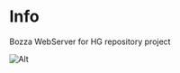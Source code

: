 # Info

Bozza 
WebServer for HG repository project

![Alt](https://repobeats.axiom.co/api/embed/3a2e7dd939e618291bc600f7c4e3acb563ba57d8.svg "Repobeats analytics image")